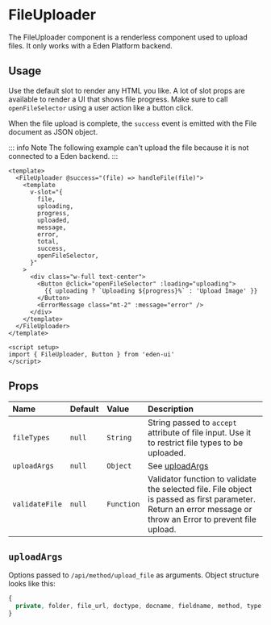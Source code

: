 <script setup>
import { FileUploader, Button, ErrorMessage } from '../../src/index'
</script>

# FileUploader

The FileUploader component is a renderless component used to upload files. It
only works with a Eden Platform backend.

## Usage

Use the default slot to render any HTML you like. A lot of slot props are
available to render a UI that shows file progress. Make sure to call
`openFileSelector` using a user action like a button click.

When the file upload is complete, the `success` event is emitted with the File
document as JSON object.

<!-- prettier-ignore -->
::: info Note
The following example can't upload the file because it is not connected to a
Eden backend.
:::

<Story class="gap-4">
  <FileUploader @success="(file) => handleFile(file)">
    <template
      v-slot="{
        file,
        uploading,
        progress,
        uploaded,
        message,
        error,
        total,
        success,
        openFileSelector,
      }"
    >
      <div class="w-full text-center">
        <Button @click="openFileSelector" :loading="uploading">
          {{ uploading ? `Uploading ${progress}%` : 'Upload Image' }}
        </Button>
        <ErrorMessage class="mt-2" :message="error" />
      </div>
    </template>
  </FileUploader>
</Story>

```vue
<template>
  <FileUploader @success="(file) => handleFile(file)">
    <template
      v-slot="{
        file,
        uploading,
        progress,
        uploaded,
        message,
        error,
        total,
        success,
        openFileSelector,
      }"
    >
      <div class="w-full text-center">
        <Button @click="openFileSelector" :loading="uploading">
          {{ uploading ? `Uploading ${progress}%` : 'Upload Image' }}
        </Button>
        <ErrorMessage class="mt-2" :message="error" />
      </div>
    </template>
  </FileUploader>
</template>

<script setup>
import { FileUploader, Button } from 'eden-ui'
</script>
```

## Props

| Name           | Default | Value      | Description                                                                                                                                                   |
| :------------- | :------ | :--------- | :------------------------------------------------------------------------------------------------------------------------------------------------------------ |
| `fileTypes`    | `null`  | `String`   | String passed to `accept` attribute of file input. Use it to restrict file types to be uploaded.                                                              |
| `uploadArgs`   | `null`  | `Object`   | See [uploadArgs](#uploadargs)                                                                                                                                 |
| `validateFile` | `null`  | `Function` | Validator function to validate the selected file. File object is passed as first parameter. Return an error message or throw an Error to prevent file upload. |

## `uploadArgs`

Options passed to `/api/method/upload_file` as arguments. Object structure looks
like this:

```js
{
  private, folder, file_url, doctype, docname, fieldname, method, type
}
```
